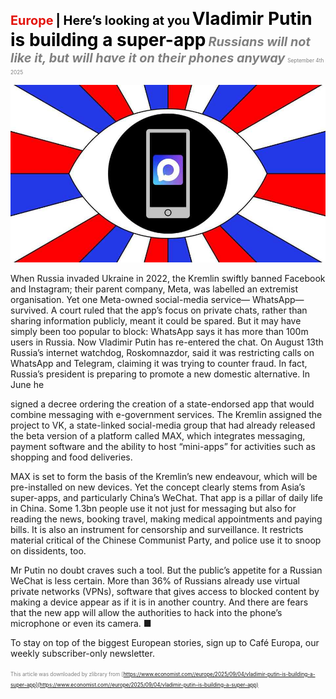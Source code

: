 <span style="color:#E3120B; font-size:14.9pt; font-weight:bold;">Europe</span> <span style="color:#000000; font-size:14.9pt; font-weight:bold;">| Here’s looking at you</span>
<span style="color:#000000; font-size:21.0pt; font-weight:bold;">Vladimir Putin is building a super-app</span>
<span style="color:#808080; font-size:14.9pt; font-weight:bold; font-style:italic;">Russians will not like it, but will have it on their phones anyway</span>
<span style="color:#808080; font-size:6.2pt;">September 4th 2025</span>

![](../images/037_Vladimir_Putin_is_building_a_super-app/p0151_img01.jpeg)

When Russia invaded Ukraine in 2022, the Kremlin swiftly banned Facebook and Instagram; their parent company, Meta, was labelled an extremist organisation. Yet one Meta-owned social-media service— WhatsApp—survived. A court ruled that the app’s focus on private chats, rather than sharing information publicly, meant it could be spared. But it may have simply been too popular to block: WhatsApp says it has more than 100m users in Russia. Now Vladimir Putin has re-entered the chat. On August 13th Russia’s internet watchdog, Roskomnazdor, said it was restricting calls on WhatsApp and Telegram, claiming it was trying to counter fraud. In fact, Russia’s president is preparing to promote a new domestic alternative. In June he

signed a decree ordering the creation of a state-endorsed app that would combine messaging with e-government services. The Kremlin assigned the project to VK, a state-linked social-media group that had already released the beta version of a platform called MAX, which integrates messaging, payment software and the ability to host “mini-apps” for activities such as shopping and food deliveries.

MAX is set to form the basis of the Kremlin’s new endeavour, which will be pre-installed on new devices. Yet the concept clearly stems from Asia’s super-apps, and particularly China’s WeChat. That app is a pillar of daily life in China. Some 1.3bn people use it not just for messaging but also for reading the news, booking travel, making medical appointments and paying bills. It is also an instrument for censorship and surveillance. It restricts material critical of the Chinese Communist Party, and police use it to snoop on dissidents, too.

Mr Putin no doubt craves such a tool. But the public’s appetite for a Russian WeChat is less certain. More than 36% of Russians already use virtual private networks (VPNs), software that gives access to blocked content by making a device appear as if it is in another country. And there are fears that the new app will allow the authorities to hack into the phone’s microphone or even its camera. ■

To stay on top of the biggest European stories, sign up to Café Europa, our weekly subscriber-only newsletter.

<span style="color:#808080; font-size:6.2pt;">This article was downloaded by zlibrary from [https://www.economist.com//europe/2025/09/04/vladimir-putin-is-building-a-super-app](https://www.economist.com//europe/2025/09/04/vladimir-putin-is-building-a-super-app)</span>
